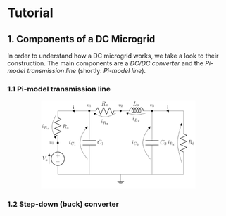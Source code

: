 # Tutorial

## 1. Components of a DC Microgrid
In order to understand how a DC microgrid works, we take a look to their construction. The main components are a _DC/DC converter_ and the _Pi-model transmission line_ (shortly: _Pi-model line_). 

### 1.1 Pi-model transmission line

<p align="center">
  <img width = "350" height = "200" src="piline.png">
</p>

### 1.2 Step-down (buck) converter
